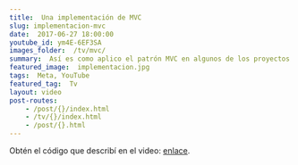 ```yaml
---
title:  Una implementación de MVC
slug: implementacion-mvc
date:  2017-06-27 18:00:00
youtube_id: ym4E-6EF3SA
images_folder:  /tv/mvc/
summary:  Así es como aplico el patrón MVC en algunos de los proyectos que desarrollo.
featured_image:  implementacion.jpg
tags:  Meta, YouTube
featured_tag:  Tv
layout: video
post-routes:
    - /post/{}/index.html
    - /tv/{}/index.html
    - /post/{}.html
---
```


Obtén el código que describí en el video: <a href="https://github.com/ThatCSharpGuy/agenda-mvc" target="_blank">enlace</a>.